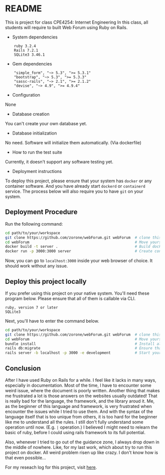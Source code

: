 # README

This is project for class CPE4254: Internet Engineering
In this class, all students will require to built Web Forum using Ruby on Rails.

* System dependencies

```text
    ruby 3.2.4
    Rails 7.2.1
    SQLite3 3.46.1
```

* Gem dependencies

```text
    "simple_form", "~> 5.3", ">= 5.3.1"
    "bootstrap", "~> 5.3", ">= 5.3.3"
    "sassc-rails", "~> 2.1", ">= 2.1.2"
    "devise", "~> 4.9", ">= 4.9.4"
```

* Configuration

None

* Database creation

You can't create your own database yet.

* Database initialization

No need. Software will initialize them automatically. (Via dockerfile)

* How to run the test suite

Currently, it doesn't support any software testing yet.

* Deployment instructions

To deploy this project, please ensure that your system has `docker` or any container software. And you have already start `dockerd` or `containerd` service. The process below will also require you to have `git` on your system.

## Deployment Procedure

Run the following command:

```bash
cd path/to/your/workspace
git clone https://github.com/zorone/webForum.git webForum  # clone this repository onto your workspace, inside folder name `webForum`
cd webForum                                                # Move yourself inside webForum folder
docker build -t server .                                   # Build docker image with name `server`, using dockerfile as building instruction
docker run -p 3000:3000 server                             # Create container from docker image `server`, and expose port 3000 of the container to port 3000 of the host
```

Now, you can go to `localhost:3000` inside your web browser of choice. It should work without any issue.

## Deploy this project locally

If you prefer using this project on your native system. You'll need these program below. Please ensure that all of them is callable via CLI.

```text
ruby, version 7 or later
SQLite3
```

Next, you'll have to enter the command below.

```bash
cd path/to/your/workspace
git clone https://github.com/zorone/webForum.git webForum  # clone this repository onto your workspace, inside folder name `webForum`
cd webForum                                                # Move yourself inside webForum folder
bundle install                                             # Install all gems that require for this project
rails db:migrate                                           # Ensure that database structure is corrected
rails server -b localhost -p 3000 -e development           # Start your web server at the localhost, using port 3000, with development profile. Now it should accessible via your web browser of choice. These flag is optional, if not given, it will default to localhost, at port 3000, using development profile
```

## Conclusion

After I have used Ruby on Rails for a while. I feel like it lacks in many ways, especially in documentation. Most of the time, I have to encounter some weird issue, where the document is poorly written. Another thing that makes me frustrated a lot is those answers on the websites usually outdated! That is really bad for the language, the framework, and the library aroud it. Me, as the beginner of this language and framework, is very frustrated when encounter the issues while I tried to use them. And with the syntax of the language itself that is too unique from others, it is too hard for the beginner like me to understand all the rules. I still don't fully understand some operation until now. (E.g. `|` operation.) I believed I might need to relearn the basic of ruby, before I could using rails framework to its full potential.

Also, whenever I tried to go out of the guidance zone, I always drop down in the middle of nowhere. Like, for my last work, which about try to run this project on docker. All weird problem risen up like crazy. I don't know how is that even possible...

For my reseach log for this project, visit [here](https://github.com).
